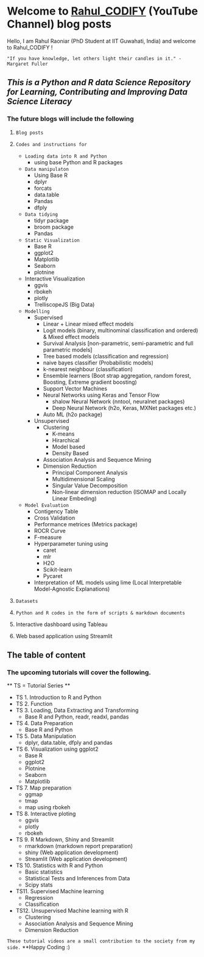 # Welcome to [Rahul_CODIFY](https://www.youtube.com/channel/UCO4nlQjNTn15HFFNpOVUotg) (YouTube Channel) blog posts


Hello, I am Rahul Raoniar (PhD Student at IIT Guwahati, India) and welcome to Rahul_CODIFY ! 


`"If you have knowledge, let others light their candles in it." - Margaret Fuller` 


## *This is a Python and R data Science Repository for Learning, Contributing and Improving Data Science Literacy*

### The future blogs will include the following

1. `Blog posts` 
2. `Codes and instructions for` 
   + `Loading data into R and Python`
      + using base Python and R packages
   + `Data manipulaton`
      + Using Base R
      + dplyr
      + forcats
      + data.table
      + Pandas
      + dfply
    + `Data tidying`
      + tidyr package
      + broom package
      + Pandas
   + `Static Visualization`
      + Base R
      + ggplot2
      + Matplotlib
      + Seaborn
      + plotnine
   + Interactive Visualization
      + ggvis
      + rbokeh
      + plotly
      + TrelliscopeJS (Big Data)
   + `Modelling`
      + Supervised
        + Linear + Linear mixed effect models
        + Logit models (binary, multinominal classification and ordered) & Mixed effect models
        + Survival Analysis [non-parametric, semi-parametric and full parametric models]
        + Tree based models (classification and regression)
        + naive bayes classifier (Probabilistic models)
        + k-nearest neighbour (classification)
        + Ensemble learners (Boot strap aggregation, random forest, Boosting, Extreme gradient boosting)
        + Support Vector Machines
        + Neural Networks using Keras and Tensor Flow
           + shalow Neural Network (nntool, neuralnet packages)
           + Deep Neural Network (h2o, Keras, MXNet packages etc.)
        + Auto ML (h2o package)
      + Unsupervised
        + Clustering
          + K-means
          + Hirarchical
          + Model based
          + Density Based
        + Association Analysis and Sequence Mining
        + Dimension Reduction
          + Principal Component Analysis
          + Multidimensional Scaling
          + Singular Value Decomposition
          + Non-linear dimension reduction (ISOMAP and Locally Linear Embeding)
    + `Model Evaluation`
      + Contigency Table
      + Cross Validation
      + Performance metrices (Metrics package)
      + ROCR Curve
      + F-measure 
      + Hyperparameter tuning using
          + caret
          + mlr
          + H2O
          + Scikit-learn
          + Pycaret
      + Interpretation of ML models using lime (Local Interpretable Model-Agnostic Explanations)
      
3. `Datasets`
4. `Python and R codes in the form of scripts & markdown documents` 
5. Interactive dashboard using Tableau
6. Web based application using Streamlit


## The table of content

### The upcoming tutorials will cover the following. 

** TS = Tutorial Series **
* TS 1. Introduction to R and Python
* TS 2. Function 
* TS 3. Loading, Data Extracting and Transforming 
    + Base R and Python, readr, readxl, pandas
* TS 4. Data Preparation 
    + Base R and Python
* TS 5. Data Manipulation 
    + dplyr, data.table, dfply and pandas 
* TS 6. Visualization using ggplot2 
    + Base R
    + ggplot2
    + Plotnine
    + Seaborn
    + Matplotlib
* TS 7. Map preparation
     + ggmap
     + tmap
     + map using rbokeh
* TS 8. Interactive ploting 
     + ggvis
     + plotly
     + rbokeh
* TS 9. R Markdown, Shiny and Streamlit
     + rmarkdown (markdown report preparation)
     + shiny (Web application development)
     + Streamlit (Web application development)
* TS 10. Statistics with R and Python
     + Basic statistics
     + Statistical Tests and Inferences from Data
     + Scipy stats
* TS11. Supervised Machine learning 
   + Regression
   + Classification 
* TS12. Unsupervised Machine learning with R
   + Clustering
   + Association Analysis and Sequence Mining
   + Dimension Reduction



`These tutorial videos are a small contribution to the society from my side.` **Happy Coding :)

